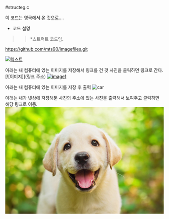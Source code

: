#structeg.c

이 코드는 영국에서 온 것으로....

+ 코드 설명
>> *스트럭트 코드임.

https://github.com/mts90/imagefiles.git


[![텍스트](http://cfile24.uf.tistory.com/image/2444873B57E257821FA2AE)](https://unity3d.com/kr)

아래는 내 컴퓨터에 있는 이미지를 저장해서 링크를 건 것 사진을 클릭하면 링크로 간다.[![이미지]](링크 주소)
[![image1](https://user-images.githubusercontent.com/13655606/39234556-92dcc8dc-48ae-11e8-92d2-3ff13a527b48.jpg)](https://blog.naver.com/mts90/221261220851)

아래는 내 컴퓨터에 있는 이미지를 저장 후 출력
![car](https://user-images.githubusercontent.com/13655606/39234606-ae521c2a-48ae-11e8-86c7-c336d1830f5a.jpg)

아래는 내가 넷상에 저장해둔 사진의 주소에 있는 사진을 출력해서 보여주고 클릭하면 해당 링크로 이동.
[![image1](https://github.com/mts90/imagefiles/blob/master/image1.jpg)](https://blog.naver.com/mts90/221261220851)

